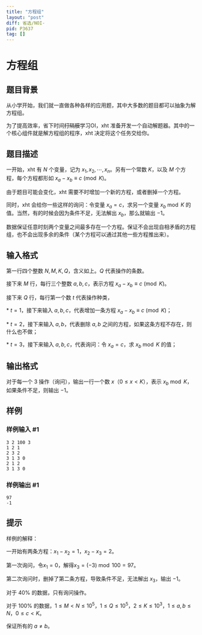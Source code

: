 ```yaml
---
title: "方程组"
layout: "post"
diff: 省选/NOI-
pid: P3637
tag: []
---
```

# 方程组
## 题目背景

从小学开始，我们就一直做各种各样的应用题，其中大多数的题目都可以抽象为解方程组。

为了提高效率，省下时间~~打隔膜~~学习OI，xht 准备开发一个自动解题器。其中的一个核心组件就是解方程组的程序，xht 决定将这个任务交给你。
## 题目描述

一开始，xht 有 $N$ 个变量，记为 $x_1,x_2,\cdots,x_n$。另有一个常数 $K$，以及 $M$ 个方程，每个方程都形如 $x_a-x_b≡c\pmod K$。

由于题目可能会变化，xht 需要不时增加一个新的方程，或者删掉一个方程。

同时，xht 会给你一些这样的询问：令变量 $x_a=c$，求另一个变量 $x_b \bmod K$ 的值。当然，有的时候会因为条件不足，无法解出 $x_b$，那么就输出 $-1$。

数据保证任意时刻两个变量之间最多存在一个方程。保证不会出现自相矛盾的方程组，也不会出现多余的条件（某个方程可以通过其他一些方程推出来）。
## 输入格式

第一行四个整数 $N,M,K,Q$，含义如上。$Q$ 代表操作的条数。

接下来 $M$ 行，每行三个整数 $a,b,c$，表示方程 $x_a-x_b≡c\pmod K$。

接下来 $Q$ 行，每行第一个数 $t$ 代表操作种类，

\* $t=1$，接下来输入 $a,b,c$，代表增加一条方程 $x_a-x_b≡c\pmod K$；

\* $t=2$，接下来输入 $a,b$，代表删除 $a,b$ 之间的方程，如果这条方程不存在，则什么也不做；

\* $t=3$，接下来输入 $a,b,c$，代表询问：令 $x_a=c$，求 $x_b \bmod K$ 的值；
## 输出格式

对于每一个 $3$ 操作（询问），输出一行一个数 $x$（$0\le x<K$），表示 $x_b \bmod K$，如果条件不足，则输出 $-1$。
## 样例

### 样例输入 #1
```
3 2 100 3
1 2 1
2 3 2
3 1 3 0
2 1 2
3 1 3 0
```
### 样例输出 #1
```
97
-1
```
## 提示

样例的解释：

一开始有两条方程：$x_1-x_2=1$，$x_2-x_3=2$。

第一次询问，令$x_1=0$，解得$x_3=(-3)\bmod100=97$。

第二次询问时，删掉了第二条方程，导致条件不足，无法解出 $x_3$，输出 $-1$。

对于 $40\%$ 的数据，只有询问操作。

对于 $100\%$ 的数据，$1\le M<N\le10^5$，$1\le Q\le10^5$，$2\le K\le10^3$，$1\le a,b\le N$，$0\le c<K$。

保证所有的 $a\ne b$。
